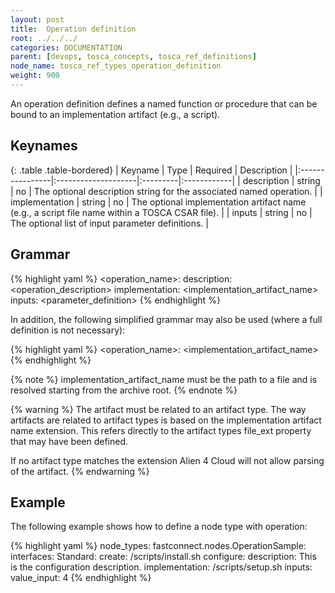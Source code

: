 ```yaml
---
layout: post
title:  Operation definition
root: ../../../
categories: DOCUMENTATION
parent: [devops, tosca_concepts, tosca_ref_definitions]
node_name: tosca_ref_types_operation_definition
weight: 900
---
```


An operation definition defines a named function or procedure that can be bound to an implementation artifact (e.g., a script).

## Keynames

{: .table .table-bordered}
| Keyname         | Type                | Required | Description |
|:----------------|:--------------------|:---------|:------------|
| description     | string              |	no       | The optional description string for the associated named operation. |
| implementation  |	string              | no       | The optional implementation artifact name (e.g., a script file name within a TOSCA CSAR file). |
| inputs          | string              | no       | The optional list of input parameter definitions. |

## Grammar

{% highlight yaml %}
<operation_name>:
  description: <operation_description>
  implementation: <implementation_artifact_name>
  inputs:
    <parameter_definition>
{% endhighlight %}

In addition, the following simplified grammar may also be used (where a full definition is not necessary):

{% highlight yaml %}
<operation_name>: <implementation_artifact_name>
{% endhighlight %}

{% note %}
implementation_artifact_name must be the path to a file and is resolved starting from the archive root.
{% endnote %}

{% warning %}
The artifact must be related to an artifact type. The way artifacts are related to artifact types is based on the implementation artifact name extension.
This refers directly to the artifact types file_ext property that may have been defined.

If no artifact type matches the extension Alien 4 Cloud will not allow parsing of the artifact.
{% endwarning %}

## Example

The following example shows how to define a node type with operation:

{% highlight yaml %}
node_types:
  fastconnect.nodes.OperationSample:
    interfaces:
      Standard:
        create: /scripts/install.sh
        configure:
          description: This is the configuration description.
          implementation: /scripts/setup.sh
          inputs:
            value_input: 4
{% endhighlight %}
